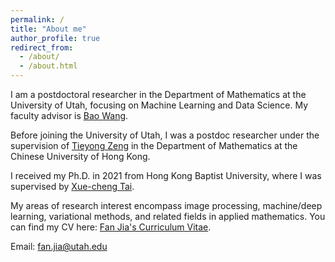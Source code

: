 ```yaml
---
permalink: /
title: "About me"
author_profile: true
redirect_from: 
  - /about/
  - /about.html
---
```


I am a postdoctoral researcher in the Department of Mathematics at the University of Utah, focusing on Machine Learning and Data Science. My faculty advisor is [Bao Wang](https://scholar.google.com/citations?user=_PTiDcoAAAAJ&hl=en). 

Before joining the University of Utah, I was a postdoc researcher under the supervision of [Tieyong Zeng](https://scholar.google.com/citations?user=2yyTgRwAAAAJ&hl=fr) in the Department of Mathematics at the Chinese University of Hong Kong.

I received my Ph.D. in 2021 from Hong Kong Baptist University, where I was supervised by [Xue-cheng Tai](https://scholar.google.no/citations?user=09Jag9sAAAAJ&hl=en).  

My areas of research interest encompass image processing, machine/deep learning, variational methods, and related fields in applied
mathematics. You can find my CV here: [Fan Jia's Curriculum Vitae](../assets/CV_JIAFan.pdf).

Email: [fan.jia@utah.edu](mailto:fan.jia@utah.edu) 
